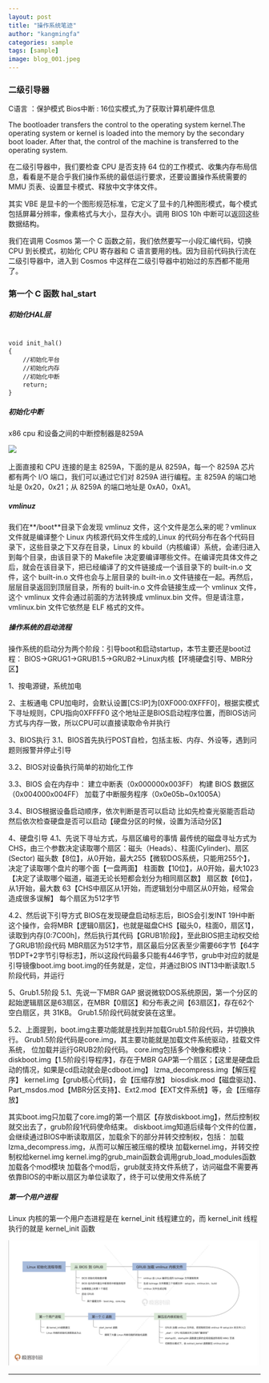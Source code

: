 ```yaml
---
layout: post
title: "操作系统笔迹"
author: "kangmingfa"
categories: sample
tags: [sample]
image: blog_001.jpeg
---
```

### 二级引导器

C语言 ：保护模式        Bios中断 : 16位实模式,为了获取计算机硬件信息

The bootloader transfers the control to the operating system kernel.The operating system or kernel is loaded into the memory by the secondary boot loader. After that, the control of the machine is transferred to the operating system.

在二级引导器中，我们要检查 CPU 是否支持 64 位的工作模式、收集内存布局信息，看看是不是合乎我们操作系统的最低运行要求，还要设置操作系统需要的 MMU 页表、设置显卡模式、释放中文字体文件。

其实 VBE 是显卡的一个图形规范标准，它定义了显卡的几种图形模式，每个模式包括屏幕分辨率，像素格式与大小，显存大小。调用 BIOS 10h 中断可以返回这些数据结构。

我们在调用 Cosmos 第一个 C 函数之前，我们依然要写一小段汇编代码，切换 CPU 到长模式，初始化 CPU 寄存器和 C 语言要用的栈。因为目前代码执行流在二级引导器中，进入到 Cosmos 中这样在二级引导器中初始过的东西都不能用了。

### 第一个 C 函数 hal_start

##### 初始化HAL层

```

void init_hal()
{
    //初始化平台
    //初始化内存
    //初始化中断
    return;
}
```

##### 初始化中断

x86 cpu 和设备之间的中断控制器是8259A

![](https://static001.geekbang.org/resource/image/4d/09/4d81f7feb668abf30c5cced619549709.jpg)

上面直接和 CPU 连接的是主 8259A，下面的是从 8259A，每一个 8259A 芯片都有两个 I/O 端口，我们可以通过它们对 8259A 进行编程。主 8259A 的端口地址是 0x20，0x21；从 8259A 的端口地址是 0xA0，0xA1。

##### vmlinuz

我们在**/boot**目录下会发现 vmlinuz 文件，这个文件是怎么来的呢？vmlinux 文件就是编译整个 Linux 内核源代码文件生成的,Linux 的代码分布在各个代码目录下，这些目录之下又存在目录，Linux 的 kbuild（内核编译）系统，会递归进入到每个目录，由该目录下的 Makefile 决定要编译哪些文件。在编译完具体文件之后，就会在该目录下，把已经编译了的文件链接成一个该目录下的 built-in.o 文件，这个 built-in.o 文件也会与上层目录的 built-in.o 文件链接在一起。再然后，层层目录返回到顶层目录，所有的 built-in.o 文件会链接生成一个 vmlinux 文件，这个 vmlinux 文件会通过前面的方法转换成 vmlinux.bin 文件。但是请注意，vmlinux.bin 文件它依然是 ELF 格式的文件。

##### 操作系统的启动流程

操作系统的启动分为两个阶段：引导boot和启动startup，本节主要还是boot过程：
BIOS->GRUG1->GRUB1.5->GRUB2->Linux内核【环境硬盘引导、MBR分区】

1、按电源键，系统加电

2、主板通电
CPU加电时，会默认设置[CS:IP]为[0XF000:0XFFF0]，根据实模式下寻址规则，CPU指向0XFFFF0
这个地址正是BIOS启动程序位置，而BIOS访问方式与内存一致，所以CPU可以直接读取命令并执行

3、BIOS执行
3.1、BIOS首先执行POST自检，包括主板、内存、外设等，遇到问题则报警并停止引导

3.2、BIOS对设备执行简单的初始化工作

3.3、BIOS 会在内存中：
建立中断表（0x000000x003FF）
构建 BIOS 数据区（0x004000x004FF）
加载了中断服务程序（0x0e05b~0x1005A）

3.4、BIOS根据设备启动顺序，依次判断是否可以启动
比如先检查光驱能否启动
然后依次检查硬盘是否可以启动【硬盘分区的时候，设置为活动分区】

4、硬盘引导
4.1、先说下寻址方式，与扇区编号的事情
最传统的磁盘寻址方式为CHS，由三个参数决定读取哪个扇区：磁头（Heads）、柱面(Cylinder)、扇区(Sector)
磁头数【8位】，从0开始，最大255【微软DOS系统，只能用255个】，决定了读取哪个盘片的哪个面【一盘两面】
柱面数【10位】，从0开始，最大1023【决定了读取哪个磁道，磁道无论长短都会划分为相同扇区数】
扇区数【6位】，从1开始，最大数 63【CHS中扇区从1开始，而逻辑划分中扇区从0开始，经常会造成很多误解】
每个扇区为512字节

4.2、然后说下引导方式
BIOS在发现硬盘启动标志后，BIOS会引发INT 19H中断
这个操作，会将MBR【逻辑0扇区】，也就是磁盘CHS【磁头0，柱面0，扇区1】，读取到内存[0:7C00h]，然后执行其代码【GRUB1阶段】，至此BIOS把主动权交给了GRUB1阶段代码
MBR扇区为512字节，扇区最后分区表至少需要66字节【64字节DPT+2字节引导标志】，所以这段代码最多只能有446字节，grub中对应的就是引导镜像boot.img
boot.img的任务就是，定位，并通过BIOS INT13中断读取1.5阶段代码，并运行

5、Grub1.5阶段
5.1、先说一下MBR GAP
据说微软DOS系统原因，第一个分区的起始逻辑扇区是63扇区，在MBR【0扇区】和分布表之间【63扇区】，存在62个空白扇区，共 31KB。
Grub1.5阶段代码就安装在这里。

5.2、上面提到，boot.img主要功能就是找到并加载Grub1.5阶段代码，并切换执行。
Grub1.5阶段代码是core.img，其主要功能就是加载文件系统驱动，挂载文件系统， 位加载并运行GRUB2阶段代码。
core.img包括多个映像和模块：
diskboot.img【1.5阶段引导程序】，存在于MBR GAP第一个扇区；【这里是硬盘启动的情况，如果是cd启动就会是cdboot.img】
lzma_decompress.img【解压程序】
kernel.img【grub核心代码】，会【压缩存放】
biosdisk.mod【磁盘驱动】、Part_msdos.mod【MBR分区支持】、Ext2.mod【EXT文件系统】等，会【压缩存放】

其实boot.img只加载了core.img的第一个扇区【存放diskboot.img】，然后控制权就交出去了，grub阶段1代码使命结束。
diskboot.img知道后续每个文件的位置，会继续通过BIOS中断读取扇区，加载余下的部分并转交控制权，包括：
加载lzma_decompress.img，从而可以解压被压缩的模块
加载kernel.img，并转交控制权给kernel.img
kernel.img的grub_main函数会调用grub_load_modules函数加载各个mod模块
加载各个mod后，grub就支持文件系统了，访问磁盘不需要再依靠BIOS的中断以扇区为单位读取了，终于可以使用文件系统了

##### 第一个用户进程

Linux 内核的第一个用户态进程是在 kernel_init 线程建立的，而 kernel_init 线程执行的就是 kernel_init 函数

![启动流程](/assets/img/linux_boot_process.jpg)

---
